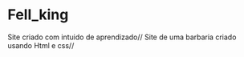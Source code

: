 # Fell_king
Site criado com intuido de aprendizado//
Site de uma barbaria criado usando Html e css//
